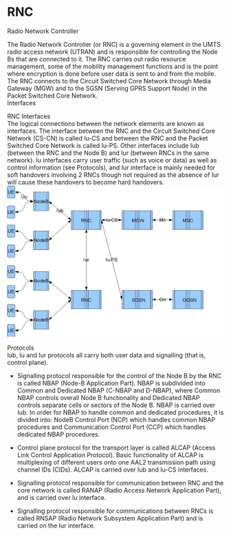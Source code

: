 # RNC


Radio Network Controller

The Radio Network Controller (or RNC) is a governing element in the UMTS
radio access network (UTRAN) and is responsible for controlling the Node
Bs that are connected to it. The RNC carries out radio resource
management, some of the mobility management functions and is the point
where encryption is done before user data is sent to and from the
mobile. The RNC connects to the Circuit Switched Core Network through
Media Gateway (MGW) and to the SGSN (Serving GPRS Support Node) in the
Packet Switched Core Network.\
Interfaces

RNC Interfaces\
The logical connections between the network elements are known as
interfaces. The interface between the RNC and the Circuit Switched Core
Network (CS-CN) is called Iu-CS and between the RNC and the Packet
Switched Core Network is called Iu-PS. Other interfaces include Iub
(between the RNC and the Node B) and Iur (between RNCs in the same
network). Iu interfaces carry user traffic (such as voice or data) as
well as control information (see Protocols), and Iur interface is mainly
needed for soft handovers involving 2 RNCs though not required as the
absence of Iur will cause these handovers to become hard handovers.\
![](./images/15008901.png?width=480)

Protocols\
Iub, Iu and Iur protocols all carry both user data and signalling (that
is, control plane).

- Signalling protocol responsible for the control of the Node B by the
    RNC is called NBAP (Node-B Application Part). NBAP is subdivided
    into Common and Dedicated NBAP (C-NBAP and D-NBAP), where Common
    NBAP controls overall Node B functionality and Dedicated NBAP
    controls separate cells or sectors of the Node B. NBAP is carried
    over Iub. In order for NBAP to handle common and dedicated
    procedures, it is divided into: NodeB Control Port (NCP) which
    handles common NBAP procedures and Communication Control Port (CCP)
    which handles dedicated NBAP procedures.

- Control plane protocol for the transport layer is called ALCAP
    (Access Link Control Application Protocol). Basic functionality of
    ALCAP is multiplexing of different users onto one AAL2 transmission
    path using channel IDs (CIDs). ALCAP is carried over Iub and Iu-CS
    interfaces.

- Signalling protocol responsible for communication between RNC and
    the core network is called RANAP (Radio Access Network Application
    Part), and is carried over Iu interface.

- Signalling protocol responsible for communications between RNCs is
    called RNSAP (Radio Network Subsystem Application Part) and is
    carried on the Iur interface.

